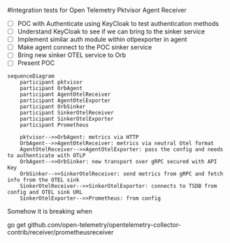 #Integration tests for Open Telemetry Pktvisor Agent Receiver

- [ ] POC with Authenticate using KeyCloak to test authentication methods
- [ ] Understand KeyCloak to see if we can bring to the sinker service
- [ ] Implement similar auth module within otlpexporter in agent 
- [ ] Make agent connect to the POC sinker service
- [ ] Bring new sinker OTEL service to Orb 
- [ ] Present POC

```mermaid
sequenceDiagram
    participant pktvisor
    participant OrbAgent
    participant AgentOtelReceiver
    participant AgentOtelExporter
    participant OrbSinker
    participant SinkerOtelReceiver
    participant SinkerOtelExporter
    participant Prometheus
    
    pktvisor-->>OrbAgent: metrics via HTTP
    OrbAgent-->>AgentOtelReceiver: metrics via neutral Otel format
    AgentOtelReceiver-->>AgentOtelExporter: pass the config and needs to authenticate with OTLP
    OrbAgent-->>OrbSinker: new transport over gRPC secured with API Key
    OrbSinker-->>SinkerOtelReceiver: send metrics from gRPC and fetch info from the OTEL sink
    SinkerOtelReceiver-->>SinkerOtelExporter: connects to TSDB from config and OTEL sink URL
    SinkerOtelExporter-->>Prometheus: from config
```



Somehow it is breaking when

go get github.com/open-telemetry/opentelemetry-collector-contrib/receiver/prometheusreceiver

